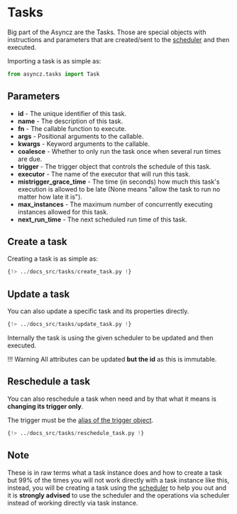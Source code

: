 # Tasks

Big part of the Asyncz are the Tasks. Those are special objects with instructions and parameters
that are created/sent to the [scheduler](./schedulers.md) and then executed.

Importing a task is as simple as:

```python
from asyncz.tasks import Task
```

## Parameters

* **id** - The unique identifier of this task.
* **name** - The description of this task.
* **fn** - The callable function to execute.
* **args** - Positional arguments to the callable.
* **kwargs** - Keyword arguments to the callable.
* **coalesce** - Whether to only run the task once when several run times are due.
* **trigger** - The trigger object that controls the schedule of this task.
* **executor** - The name of the executor that will run this task.
* **mistrigger_grace_time** - The time (in seconds) how much this task's execution is allowed to
be late (None means "allow the task to run no matter how late it is").
* **max_instances** - The maximum number of concurrently executing instances allowed for this task.
* **next_run_time** - The next scheduled run time of this task.

## Create a task

Creating a task is as simple as:

```python
{!> ../docs_src/tasks/create_task.py !}
```

## Update a task

You can also update a specific task and its properties directly.

```python hl_lines="26-30"
{!> ../docs_src/tasks/update_task.py !}
```

Internally the task is using the given scheduler to be updated and then executed.

!!! Warning
    All attributes can be updated **but the id** as this is immutable.

## Reschedule a task

You can also reschedule a task when need and by that what it means is **changing its trigger only**.

The trigger must be the [alias of the trigger object](./triggers.md#alias).

```python hl_lines="26-30"
{!> ../docs_src/tasks/reschedule_task.py !}
```


## Note

These is in raw terms what a task instance does and how to create a task but 99% of the times you
will not work directly with a task instance like this, instead, you will be creating a task using the
[scheduler](./schedulers.md#adding-tasks) to help you out and it is **strongly advised** to use
the scheduler and the operations via scheduler instead of working directly via task instance.